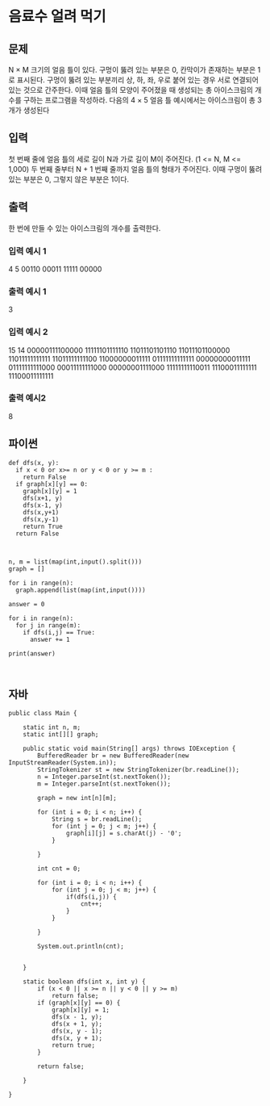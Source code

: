 # 음료수 얼려 먹기
## 문제
N × M 크기의 얼음 틀이 있다. 구멍이 뚫려 있는 부분은 0, 칸막이가 존재하는 부분은 1로 표시된다.
구멍이 뚫려 있는 부분끼리 상, 하, 좌, 우로 붙어 있는 경우 서로 연결되어 있는 것으로 간주한다.
이때 얼음 틀의 모양이 주어졌을 때 생성되는 총 아이스크림의 개수를 구하는 프로그램을 작성하라.
다음의 4 × 5 얼음 틀 예시에서는 아이스크림이 총 3개가 생성된다


## 입력
첫 번째 줄에 얼음 틀의 세로 길이 N과 가로 길이 M이 주어진다. (1 <= N, M <= 1,000)
두 번째 줄부터 N + 1 번째 줄까지 얼음 틀의 형태가 주어진다.
이때 구멍이 뚫려있는 부분은 0, 그렇지 않은 부분은 1이다.
## 출력
한 번에 만들 수 있는 아이스크림의 개수를 출력한다.

### 입력 예시 1

4 5
00110
00011
11111
00000
### 출력 예시 1

3

### 입력 예시 2

15 14
00000111100000
11111101111110
11011101101110
11011101100000
11011111111111
11011111111100
11000000011111
01111111111111
00000000011111
01111111111000
00011111111000
00000001111000
11111111110011
11100011111111
11100011111111
### 출력 예시2

8

## 파이썬
```
def dfs(x, y):
  if x < 0 or x>= n or y < 0 or y >= m : 
    return False
  if graph[x][y] == 0:
    graph[x][y] = 1
    dfs(x+1, y)
    dfs(x-1, y)
    dfs(x,y+1)
    dfs(x,y-1)
    return True
  return False

 

n, m = list(map(int,input().split()))
graph = []

for i in range(n):
  graph.append(list(map(int,input())))

answer = 0

for i in range(n):
  for j in range(m):
    if dfs(i,j) == True:
      answer += 1

print(answer)



```

## 자바
```
public class Main {

	static int n, m;
	static int[][] graph;

	public static void main(String[] args) throws IOException {
		BufferedReader br = new BufferedReader(new InputStreamReader(System.in));
		StringTokenizer st = new StringTokenizer(br.readLine());
		n = Integer.parseInt(st.nextToken());
		m = Integer.parseInt(st.nextToken());

		graph = new int[n][m];

		for (int i = 0; i < n; i++) {
			String s = br.readLine();
			for (int j = 0; j < m; j++) {
				graph[i][j] = s.charAt(j) - '0';
			}

		}
		
		int cnt = 0;

		for (int i = 0; i < n; i++) {
			for (int j = 0; j < m; j++) {
				if(dfs(i,j)) {
					cnt++;
				}
			}

		}
		
		System.out.println(cnt);
	

	}

	static boolean dfs(int x, int y) {
		if (x < 0 || x >= n || y < 0 || y >= m)
			return false;
		if (graph[x][y] == 0) {
			graph[x][y] = 1;
			dfs(x - 1, y);
			dfs(x + 1, y);
			dfs(x, y - 1);
			dfs(x, y + 1);
			return true;
		}

		return false;

	}

}

```
